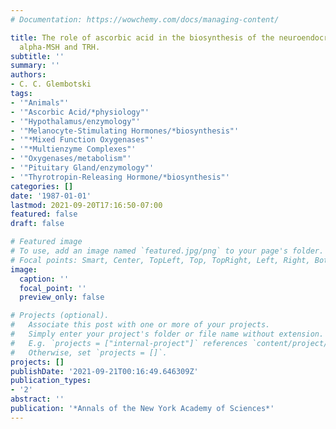 ```yaml
---
# Documentation: https://wowchemy.com/docs/managing-content/

title: The role of ascorbic acid in the biosynthesis of the neuroendocrine peptides
  alpha-MSH and TRH.
subtitle: ''
summary: ''
authors:
- C. C. Glembotski
tags:
- '"Animals"'
- '"Ascorbic Acid/*physiology"'
- '"Hypothalamus/enzymology"'
- '"Melanocyte-Stimulating Hormones/*biosynthesis"'
- '"*Mixed Function Oxygenases"'
- '"*Multienzyme Complexes"'
- '"Oxygenases/metabolism"'
- '"Pituitary Gland/enzymology"'
- '"Thyrotropin-Releasing Hormone/*biosynthesis"'
categories: []
date: '1987-01-01'
lastmod: 2021-09-20T17:16:50-07:00
featured: false
draft: false

# Featured image
# To use, add an image named `featured.jpg/png` to your page's folder.
# Focal points: Smart, Center, TopLeft, Top, TopRight, Left, Right, BottomLeft, Bottom, BottomRight.
image:
  caption: ''
  focal_point: ''
  preview_only: false

# Projects (optional).
#   Associate this post with one or more of your projects.
#   Simply enter your project's folder or file name without extension.
#   E.g. `projects = ["internal-project"]` references `content/project/deep-learning/index.md`.
#   Otherwise, set `projects = []`.
projects: []
publishDate: '2021-09-21T00:16:49.646309Z'
publication_types:
- '2'
abstract: ''
publication: '*Annals of the New York Academy of Sciences*'
---
```

